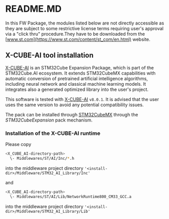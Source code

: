 # README.MD

In this FW Package, the modules listed below are not directly accessible as they are subject to some restrictive license terms requiring user's approval via a "click thru" procedure.They have to be downloaded from the [www.st.com](https://www.st.com/content/st_com/en.html) website.

## __X-CUBE-AI tool installation__

[X-CUBE-AI](https://www.st.com/en/embedded-software/x-cube-ai.html) is an STM32Cube Expansion Package, which is part of the STM32Cube.AI ecosystem. It extends STM32CubeMX capabilities with automatic conversion of pretrained artificial intelligence algorithms, including neural network and classical machine learning models. It integrates also a generated optimized library into the user's project.

This software is tested with [X-CUBE-AI](https://www.st.com/en/embedded-software/x-cube-ai.html) `v8.0.1`. It is advised that the user uses the same version to avoid any potential compatibility issues.

The pack can be installed through [STM32CubeMX](https://www.st.com/content/st_com/en/products/development-tools/software-development-tools/stm32-software-development-tools/stm32-configurators-and-code-generators/stm32cubemx.html) through the  *STM32CubeExpansion* pack mechanism.

### __Installation of the X-CUBE-AI runtime__

Please copy

```bash
<X_CUBE_AI-directory-path>
  \- Middlewares/ST/AI/Inc/*.h
```

into the middleware project directory `'<install-dir>/Middleware/STM32_AI_Library/Inc'`

and

```bash
<X_CUBE_AI-directory-path>
  \- Middlewares/ST/AI/Lib/NetworkRuntime800_CM33_GCC.a
```

into the middleware project directory `'<install-dir>/Middleware/STM32_AI_Library/Lib'`
